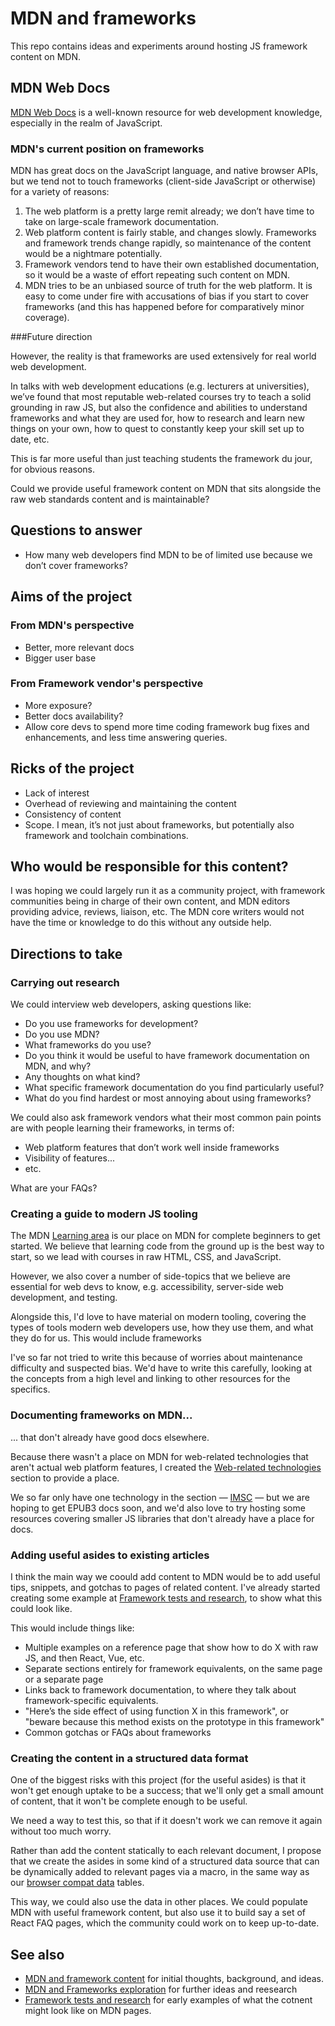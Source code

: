 # MDN and frameworks
This repo contains ideas and experiments around hosting JS framework content on MDN.

## MDN Web Docs
[MDN Web Docs](https://developer.mozilla.org/en-US/) is a well-known resource for web development knowledge, especially in the realm of JavaScript.

### MDN's current position on frameworks
MDN has great docs on the JavaScript language, and native browser APIs, but we tend not to touch frameworks (client-side JavaScript or otherwise) for a variety of reasons:

1. The web platform is a pretty large remit already; we don’t have time to take on large-scale framework documentation.
2. Web platform content is fairly stable, and changes slowly. Frameworks and framework trends change rapidly, so maintenance of the content would be a nightmare potentially.
3. Framework vendors tend to have their own established documentation, so it would be a waste of effort repeating such content on MDN.
4. MDN tries to be an unbiased source of truth for the web platform. It is easy to come under fire with accusations of bias if you start to cover frameworks (and this has happened before for comparatively minor coverage).

###Future direction

However, the reality is that frameworks are used extensively for real world web development.

In talks with web development educations (e.g. lecturers at universities), we’ve found that most reputable web-related courses try to teach a solid grounding in raw JS, but also the confidence and abilities to understand frameworks and what they are used for, how to research and learn new things on your own, how to quest to constantly keep your skill set up to date, etc. 

This is far more useful than just teaching students the framework du jour, for obvious reasons.

Could we provide useful framework content on MDN that sits alongside the raw web standards content and is maintainable?

## Questions to answer

*  How many web developers find MDN to be of limited use because we don’t cover frameworks?

## Aims of the project
### From MDN's perspective
* Better, more relevant docs
* Bigger user base

### From Framework vendor's perspective
* More exposure?
* Better docs availability?
* Allow core devs to spend more time coding framework bug fixes and enhancements, and less time answering queries. 

## Ricks of the project
* Lack of interest
* Overhead of reviewing and maintaining the content
* Consistency of content
* Scope. I mean, it’s not just about frameworks, but potentially also framework and toolchain combinations.


## Who would be responsible for this content?

I was hoping we could largely run it as a community project, with framework communities being in charge of their own content, and MDN editors providing advice, reviews, liaison, etc. The MDN core writers would not have the time or knowledge to do this without any outside help.


## Directions to take

### Carrying out research

We could interview web developers, asking questions like:

* Do you use frameworks for development?
* Do you use MDN?
* What frameworks do you use?
* Do you think it would be useful to have framework documentation on MDN, and why?
* Any thoughts on what kind?
* What specific framework documentation do you find particularly useful?
* What do you find hardest or most annoying about using frameworks?

We could also ask framework vendors what their most common pain points are with people learning their frameworks, in terms of:

* Web platform features that don’t work well inside frameworks
* Visibility of features...
* etc.

What are your FAQs?

### Creating a guide to modern JS tooling
The MDN [Learning area](https://developer.mozilla.org/en-US/docs/Learn) is our place on MDN for complete beginners to get started. We believe that learning code from the ground up is the best way to start, so we lead with courses in raw HTML, CSS, and JavaScript.

However, we also cover a number of side-topics that we believe are essential for web devs to know, e.g. accessibility, server-side web development, and testing.

Alongside this, I'd love to have material on modern tooling, covering the types of tools modern web developers use, how they use them, and what they do for us. This would include frameworks

I've so far not tried to write this because of worries about maintenance difficulty and suspected bias. We'd have to write this carefully, looking at the concepts from a high level and linking to other resources for the specifics.

### Documenting frameworks on MDN...
... that don't already have good docs elsewhere.

Because there wasn't a place on MDN for web-related technologies that aren't actual web platform features, I created the [Web-related technologies](https://developer.mozilla.org/en-US/docs/Related) section to provide a place.

We so far only have one technology in the section — [IMSC](https://developer.mozilla.org/en-US/docs/Related/IMSC) — but we are hoping to get EPUB3 docs soon, and we'd also love to try hosting some resources covering smaller JS libraries that don't already have a place for docs. 

### Adding useful asides to existing articles

I think the main way we coould add content to MDN would be to add useful tips, snippets, and gotchas to pages of related content. I've already started creating some example at [Framework tests and research](https://developer.mozilla.org/en-US/docs/User:chrisdavidmills/Framework_tests_and_research), to show what this could look like.

This would include things like:

* Multiple examples on a reference page that show how to do X with raw JS, and then React, Vue, etc.
* Separate sections entirely for framework equivalents, on the same page or a separate page
* Links back to framework documentation, to where they talk about framework-specific equivalents.
* "Here’s the side effect of using function X in this framework", or "beware because this method exists on the prototype in this framework"
* Common gotchas or FAQs about frameworks

### Creating the content in a structured data format

One of the biggest risks with this project (for the useful asides) is that it won't get enough uptake to be a success; that we'll only get a small amount of content, that it won't be complete enough to be useful. 

We need a way to test this, so that if it doesn't work we can remove it again without too much worry.

Rather than add the content statically to each relevant document, I propose that we create the asides in some kind of a structured data source that can be dynamically added to relevant pages via a macro, in the same way as our [browser compat data](https://github.com/mdn/browser-compat-data) tables.

This way, we could also use the data in other places. We could populate MDN with useful framework content, but also use it to build say a set of React FAQ pages, which the community could work on to keep up-to-date.


## See also 
* [MDN and framework content](https://docs.google.com/document/d/1Pmeu90QQXXdivIPVhIGZilT2n1PgpBGSeOVm3DQ2W7I/edit#heading=h.yw4sygim7yyb) for initial thoughts, background, and ideas.
* [MDN and Frameworks exploration](https://docs.google.com/document/d/1mgQda73zBuWHJsr1kjDPmEIZFWgHiLKVVu6KGTmyFgo/edit#) for further ideas and reesearch
* [Framework tests and research](https://developer.mozilla.org/en-US/docs/User:chrisdavidmills/Framework_tests_and_research) for early examples of what the cotnent might look like on MDN pages.
